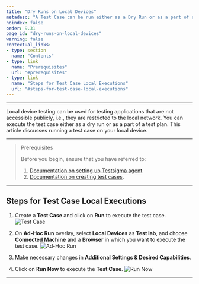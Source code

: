 ```yaml
---
title: "Dry Runs on Local Devices"
metadesc: "A Test Case can be run either as a Dry Run or as a part of a Test Plan. Learn how to perform dry runs on local devices in Testsigma."
noindex: false
order: 9.31
page_id: "dry-runs-on-local-devices"
warning: false
contextual_links:
- type: section
  name: "Contents" 
- type: link
  name: "Prerequisites"
  url: "#prerequisites"
- type: link
  name: "Steps for Test Case Local Executions"
  url: "#steps-for-test-case-local-executions"
---
```


---


Local device testing can be used for testing applications that are not accessible publicly, i.e., they are restricted to the local network. You can execute the test case either as a dry run or as a part of a test plan. This article discusses running a test case on your local device.


---

> <p id="prerequisites">Prerequisites</p>
>
> Before you begin, ensure that you have referred to:
> 1. [Documentation on setting up Testsigma agent](https://testsigma.com/docs/agent/setup-on-windows-mac-linux/).
> 2. [Documentation on creating test cases](https://testsigma.com/docs/test-cases/manage/add-edit-delete/).


---


## **Steps for Test Case Local Executions**


1. Create a **Test Case** and click on **Run** to execute the test case. 
![Test Case](https://s3.amazonaws.com/static-docs.testsigma.com/new_images/projects/applications/tcletcrun.png)


2. On **Ad-Hoc Run** overlay, select **Local Devices** as **Test lab**, and choose **Connected Machine** and a **Browser** in which you want to execute the test case. 
![Ad-Hoc Run](https://s3.amazonaws.com/static-docs.testsigma.com/new_images/projects/applications/tcleahr.png)


3. Make necessary changes in **Additional Settings & Desired Capabilities**. 



4. Click on **Run Now** to execute the **Test Case**.
![Run Now](https://s3.amazonaws.com/static-docs.testsigma.com/new_images/projects/applications/tclernow.png)




---